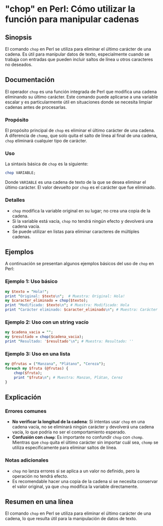 <!--
Meta Description: # "chop" en Perl: Cómo utilizar la función para manipular cadenas ## Sinopsis El comando `chop` en Perl se utiliza para eliminar el último carácter de...
Meta Keywords: chop, una, cadena, carácter, perl
-->

# "chop" en Perl: Cómo utilizar la función para manipular cadenas

## Sinopsis
El comando `chop` en Perl se utiliza para eliminar el último carácter de una cadena. Es útil para manipular datos de texto, especialmente cuando se trabaja con entradas que pueden incluir saltos de línea u otros caracteres no deseados.

## Documentación
El operador `chop` es una función integrada de Perl que modifica una cadena eliminando su último carácter. Este comando puede aplicarse a una variable escalar y es particularmente útil en situaciones donde se necesita limpiar cadenas antes de procesarlas.

### Propósito
El propósito principal de `chop` es eliminar el último carácter de una cadena. A diferencia de `chomp`, que solo quita el salto de línea al final de una cadena, `chop` eliminará cualquier tipo de carácter.

### Uso
La sintaxis básica de `chop` es la siguiente:

```perl
chop VARIABLE;
```

Donde `VARIABLE` es una cadena de texto de la que se desea eliminar el último carácter. El valor devuelto por `chop` es el carácter que fue eliminado.

### Detalles
- `chop` modifica la variable original en su lugar; no crea una copia de la cadena.
- Si la variable está vacía, `chop` no tendrá ningún efecto y devolverá una cadena vacía.
- Se puede utilizar en listas para eliminar caracteres de múltiples cadenas.

## Ejemplos
A continuación se presentan algunos ejemplos básicos del uso de `chop` en Perl:

### Ejemplo 1: Uso básico
```perl
my $texto = "Hola!";
print "Original: $texto\n";  # Muestra: Original: Hola!
my $caracter_eliminado = chop($texto);
print "Modificado: $texto\n"; # Muestra: Modificado: Hola
print "Carácter eliminado: $caracter_eliminado\n"; # Muestra: Carácter eliminado: !
```

### Ejemplo 2: Uso con un string vacío
```perl
my $cadena_vacia = "";
my $resultado = chop($cadena_vacia);
print "Resultado: '$resultado'\n"; # Muestra: Resultado: ''
```

### Ejemplo 3: Uso en una lista
```perl
my @frutas = ("Manzana", "Plátano", "Cereza");
foreach my $fruta (@frutas) {
    chop($fruta);
    print "$fruta\n"; # Muestra: Manzan, Plátan, Cerez
}
```

## Explicación
### Errores comunes
- **No verificar la longitud de la cadena**: Si intentas usar `chop` en una cadena vacía, no se eliminará ningún carácter y devolverá una cadena vacía, lo que podría no ser el comportamiento esperado.
- **Confusión con `chomp`**: Es importante no confundir `chop` con `chomp`. Mientras que `chop` quita el último carácter sin importar cuál sea, `chomp` se utiliza específicamente para eliminar saltos de línea.

### Notas adicionales
- `chop` no lanza errores si se aplica a un valor no definido, pero la operación no tendrá efecto.
- Es recomendable hacer una copia de la cadena si se necesita conservar el valor original, ya que `chop` modifica la variable directamente.

## Resumen en una línea
El comando `chop` en Perl se utiliza para eliminar el último carácter de una cadena, lo que resulta útil para la manipulación de datos de texto.